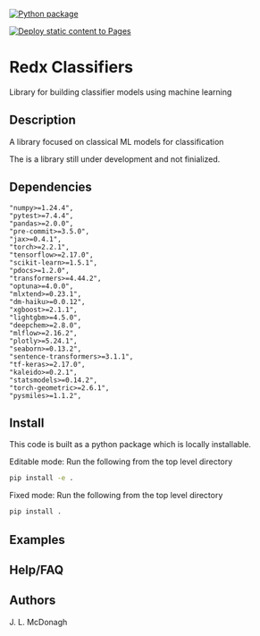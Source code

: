 [![Python package](https://github.com/Redx-Pharma/Redx_classifiers_os/actions/workflows/testing.yaml/badge.svg)](https://github.com/Redx-Pharma/Redx_classifiers_os/actions/workflows/testing.yaml)

[![Deploy static content to Pages](https://github.com/Redx-Pharma/Redx_classifiers_os/actions/workflows/static.yaml/badge.svg)](https://github.com/Redx-Pharma/Redx_classifiers_os/actions/workflows/static.yaml)

# Redx Classifiers

Library for building classifier models using machine learning


## Description

A library focused on classical ML models for classification

The is a library still under development and not finialized.

## Dependencies

    "numpy>=1.24.4",
    "pytest>=7.4.4",
    "pandas>=2.0.0",
    "pre-commit>=3.5.0",
    "jax>=0.4.1",
    "torch>=2.2.1",
    "tensorflow>=2.17.0",
    "scikit-learn>=1.5.1",
    "pdocs>=1.2.0",
    "transformers>=4.44.2",
    "optuna>=4.0.0",
    "mlxtend>=0.23.1",
    "dm-haiku>=0.0.12",
    "xgboost>=2.1.1",
    "lightgbm>=4.5.0",
    "deepchem>=2.8.0",
    "mlflow>=2.16.2",
    "plotly>=5.24.1",
    "seaborn>=0.13.2",
    "sentence-transformers>=3.1.1",
    "tf-keras>=2.17.0",
    "kaleido>=0.2.1",
    "statsmodels>=0.14.2",
    "torch-geometric>=2.6.1",
    "pysmiles>=1.1.2",

## Install

This code is built as a python package which is locally installable.

Editable mode: Run the following from the top level directory
```bash
pip install -e .
```

Fixed mode: Run the following from the top level directory
```bash
pip install .
```

## Examples


## Help/FAQ


## Authors

J. L. McDonagh
